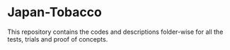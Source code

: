 # Japan-Tobacco
This repository contains the codes and descriptions folder-wise for all the tests, trials and proof of concepts.
